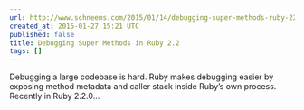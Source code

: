 ```yaml
---
url: http://www.schneems.com/2015/01/14/debugging-super-methods-ruby-22.html
created_at: 2015-01-27 15:21 UTC
published: false
title: Debugging Super Methods in Ruby 2.2
tags: []
---
```


Debugging a large codebase is hard. Ruby makes debugging easier by exposing method metadata and caller stack inside Ruby’s own process. Recently in Ruby 2.2.0…
